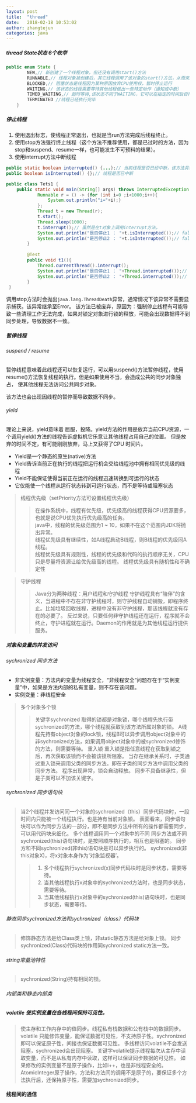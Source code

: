 ```yaml
---
layout: post
title:  "thread"
date:   2018-02-18 10:53:02
author: zhangtejun
categories: java
---
```

##### thread State状态 6个枚举
```java
public enum State {
        NEW,// 新创建了一个线程对象，但还没有调用start()方法
        RUNNABLE,// 线程对象被创建后，其它线程调用了该对象的start()方法，从而来启动该线程。
        BLOCKED,// 阻塞状态是线程因为某种原因放弃CPU使用权，暂时停止运行
        WAITING,// 该状态的线程需要等待其他线程做出一些特定动作（通知或中断）
        TIMED_WAITING,// 超时等待,该状态不同于WAITING，它可以在指定的时间后自行返回
        TERMINATED //线程已经执行完毕
    }
```
##### 停止线程
1.  使用退出标志，使线程正常退出，也就是当run方法完成后线程终止。 
2.  使用stop方法强行终止线程（这个方法不推荐使用，都是已过时的方法，因为stop和suspend、resume一样，也可能发生不可预料的结果）。 
3.  使用interrupt方法中断线程
```java
public static boolean interrupted() {...};// 当前线程是否已经中断，该方法具有清除状态功能
public boolean isInterrupted() {};// 线程是否已中断
```
```java
public class Tets1 {
    public static void main(String[] args) throws InterruptedException {
            Runnable r = () -> {for (int i=0 ;i<1000;i++){
                System.out.println("i="+i);}
            };
            Thread t = new Thread(r);
            t.start();
            Thread.sleep(1000);
            t.interrupt();// 虽然是在t对象上调用interrupt方法，
            System.out.println("是否停止1 ： "+t.isInterrupted());// false
            System.out.println("是否停止2 ： "+t.isInterrupted());// false 当前线程为main,它未中断。
        }
    
        @Test
        public void t1(){
            Thread.currentThread().interrupt();
            System.out.println("是否停止1 ： "+Thread.interrupted());// true  interrupted判断当前线程是否已是停止状态，该方法具有清除状态功能
            System.out.println("是否停止2 ： "+Thread.interrupted());// false
        }
 }
```
调用stop方法时会抛出`java.lang.ThreadDeath`异常，通常情况下该异常不需要显示捕获。该异常继承至Error。
该方法已被废弃，原因为：强制停止线程有可能导致一些清理工作无法完成，如果对锁定对象进行锁的释放，可能会出现数据得不到同步处理，导致数据不一致。

##### 暂停线程
###### suspend / resume
暂停线程意味着此线程还可以恢复运行，可以用suspend()方法暂停线程，使用resume()方法恢复线程的执行。但是如果使用不当，会造成公共的同步对象独占，
使其他线程无法访问公共同步对象。

该方法也会出现因线程的暂停而导致数据不同步。

###### yield
理论上来说，yield意味着 屈服，投降。yield方法的作用是放弃当前CPU资源，一个调用yield()方法的线程告诉虚拟机它乐意让其他线程占用自己的位置。
但是放弃的时间不定，有可能刚刚放弃，马上又获得了CPU 时间片。
* Yield是一个静态的原生(native)方法
* Yield告诉当前正在执行的线程把运行机会交给线程池中拥有相同优先级的线程
* Yield不能保证使得当前正在运行的线程迅速转换到可运行的状态
* 它仅能使一个线程从运行状态转到可运行状态，而不是等待或阻塞状态

>线程优先级（setPriority方法可设置线程优先级）
>>在操作系统中，线程有优先级，优先级高的线程获得CPU资源要多，也就是说CPU优先执行优先级高的任务。  
>>java中，线程的优先级范围为1 ~ 10，如果不在这个范围内JDK将抛出异常。  
>>线程优先级具有继续性，如A线程启动B线程，则B线程的优先级同A线程。  
>>线程优先级具有规则性，线程的优先级和代码的执行顺序无关，CPU只是尽量将资源让给优先级高的线程。
>>线程优先级具有随机性和不确定性

>守护线程
>>Java分为两种线程：用户线程和守护线程
>>守护线程具有“陪伴”的含义，当进程中不存在非守护线程时，则守护线程自动销毁，即程序终止。比如垃圾回收线程，进程中没有非守护线程，那该线程就没有存在的必要了。
>>反过来说，只要任何非守护线程还在运行，程序就不会终止，守护进程就在运行。Daemon的作用就是为其他线程运行提供服务。

##### 对象和变量的并发访问
###### sychronized 同步方法
* 非实例变量：方法内的变量为线程安全，“非线程安全”问题存在于“实例变量”中，如果是方法内部的私有变量，则不存在该问题。
* 实例变量：非线程安全
>多个对象多个锁
>>关键字sychronized 取得的锁都是对象锁，哪个线程先执行带sychronized的方法，哪个线程就获取到该方法所属对象的锁。
>>A线程先持有object对象的lock锁，线程B可以异步调用object对象中的非sychronized方法，如果调用object对象中的被sychronized修饰的方法，则需要等待。
>重入锁
>>重入锁是指任意线程在获取到锁之后，再次获取该锁而不会被该锁所阻塞。
>>当存在继承关系时，子类通过重入锁来调用父类的同步方法。即在子类的同步方法中调用父类的同步方法。
>程序出现异常，锁会自动释放。
>同步不具备继承性，但是子类可以不加该关键字。
###### sychronized 同步语句块
>当2个线程并发访问同一个对象的sychronized（this）同步代码块时，一段时间内只能被一个线程执行。也是持有当前对象锁。
>表面看来，同步语句块可以作为同步方法的一部分，即不是同步方法中所有的操作都需要同步，可以用代码块来细化。
>多个线程调用同一个对象中的不同 同步方法或不同sychronized(this)语句块时，是按照顺序执行的，相互也是阻塞的。
>同步方和不同sychronized(非this)语句块是可以异步执行的。
>sychronized(非this对象X)，将x对象本身作为‘对象监视器’。
>>1. 多个线程执行sychronized(x)同步代码块时是同步状态，需要等待。
>>2. 当其他线程执行x对象中的sychronized方法时，也是同步状态，需要等待。
>>3. 当其他线程执行x对象中的sychronized(this)语句块时，也是同步状态，需要等待。
###### 静态同步sychronized方法和sychronized（class）代码块
>修饰静态方法是给Class类上锁，非static静态方法是给对象上锁。
>同步sychronized(Class)代码块的作用同sychronized static方法一致。
###### string常量池特性
>sychronized(String)持有相同的锁。
###### 内部类和静态内部类

##### volatile  使实例变量在各线程间保持可见性。
>使主存和工作内存中的值同步。线程私有栈数据和公有栈中的数据同步。
>volatile 只能修饰变量，能保证数据可见性，不支持原子性。sychronized 即可以保证原子性，间接也保证数据可见性。
>多线程访问volatile不会发送阻塞，sychronized会出现阻塞。
>关键字volatile提示线程每次从主存中读取变量，而不是从私有内存中读取，这样可以保证同步数据的可见性。
>如果修改的实例变量不是原子操作，比如i++，也是非线程安全的。
>AtomicInteger原子操作，方法和方法间的调用不是原子的，要保证多个方法执行后，还保持原子性，需要加sychronized同步。

#### 线程间的通信



















